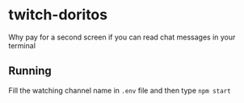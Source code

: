# twitch-doritos

Why pay for a second screen if you can read chat messages in your terminal

## Running

Fill the watching channel name in `.env` file and then type `npm start`